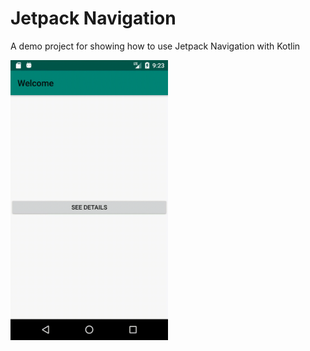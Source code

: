 # Jetpack Navigation
A demo project for showing how to use Jetpack Navigation with Kotlin

<img src="https://raw.githubusercontent.com/leohackerman/jetpacknavigation/master/JetpackNavigation.gif" alt="Jetpack Navigation Demo" width="50%" height="50%">
